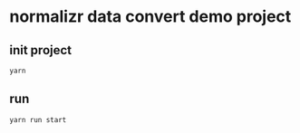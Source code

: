 # normalizr data convert demo project

## init project
```bash
yarn
```
## run 
```bash
yarn run start
```